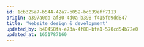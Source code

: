 ```yaml
---
id: 1cb325a7-b544-42a7-b052-bc639eff7113
origin: a397a0da-af80-4d0a-b398-f415fd9dd847
title: 'Website design & development'
updated_by: b40458fa-e73a-4f88-bfa1-570cd54b72e0
updated_at: 1651787160
---
```

